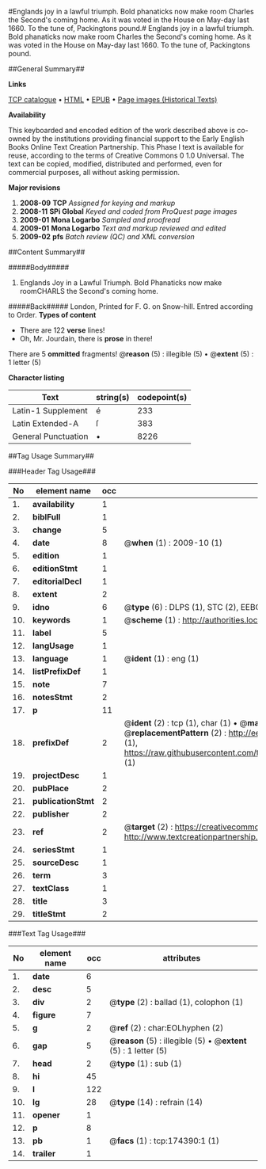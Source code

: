#Englands joy in a lawful triumph. Bold phanaticks now make room Charles the Second's coming home. As it was voted in the House on May-day last 1660. To the tune of, Packingtons pound.#
Englands joy in a lawful triumph. Bold phanaticks now make room Charles the Second's coming home. As it was voted in the House on May-day last 1660. To the tune of, Packingtons pound.

##General Summary##

**Links**

[TCP catalogue](http://www.ota.ox.ac.uk/tcp/)  • 
[HTML](http://tei.it.ox.ac.uk/tcp/Texts-HTML/free/B03/B03099.html)  • 
[EPUB](http://tei.it.ox.ac.uk/tcp/Texts-EPUB/free/B03/B03099.epub) • 
[Page images (Historical Texts)](https://data.historicaltexts.jisc.ac.uk/view?pubId=eebo-47012421e&pageId=eebo-47012421e-174390-1)

**Availability**

This keyboarded and encoded edition of the
	       work described above is co-owned by the institutions
	       providing financial support to the Early English Books
	       Online Text Creation Partnership. This Phase I text is
	       available for reuse, according to the terms of Creative
	       Commons 0 1.0 Universal. The text can be copied,
	       modified, distributed and performed, even for
	       commercial purposes, all without asking permission.

**Major revisions**

1. __2008-09__ __TCP__ *Assigned for keying and markup*
1. __2008-11__ __SPi Global__ *Keyed and coded from ProQuest page images*
1. __2009-01__ __Mona Logarbo__ *Sampled and proofread*
1. __2009-01__ __Mona Logarbo__ *Text and markup reviewed and edited*
1. __2009-02__ __pfs__ *Batch review (QC) and XML conversion*

##Content Summary##

#####Body#####

1. Englands Joy in a Lawful Triumph.
Bold Phanaticks now make roomCHARLS the Second's coming home.

#####Back#####
London, Printed for F. G. on Snow-hill. Entred according to Order.
**Types of content**

  * There are 122 **verse** lines!
  * Oh, Mr. Jourdain, there is **prose** in there!

There are 5 **ommitted** fragments! 
 @__reason__ (5) : illegible (5)  •  @__extent__ (5) : 1 letter (5)

**Character listing**


|Text|string(s)|codepoint(s)|
|---|---|---|
|Latin-1 Supplement|é|233|
|Latin Extended-A|ſ|383|
|General Punctuation|•|8226|

##Tag Usage Summary##

###Header Tag Usage###

|No|element name|occ|attributes|
|---|---|---|---|
|1.|__availability__|1||
|2.|__biblFull__|1||
|3.|__change__|5||
|4.|__date__|8| @__when__ (1) : 2009-10 (1)|
|5.|__edition__|1||
|6.|__editionStmt__|1||
|7.|__editorialDecl__|1||
|8.|__extent__|2||
|9.|__idno__|6| @__type__ (6) : DLPS (1), STC (2), EEBO-CITATION (1), OCLC (1), VID (1)|
|10.|__keywords__|1| @__scheme__ (1) : http://authorities.loc.gov/ (1)|
|11.|__label__|5||
|12.|__langUsage__|1||
|13.|__language__|1| @__ident__ (1) : eng (1)|
|14.|__listPrefixDef__|1||
|15.|__note__|7||
|16.|__notesStmt__|2||
|17.|__p__|11||
|18.|__prefixDef__|2| @__ident__ (2) : tcp (1), char (1)  •  @__matchPattern__ (2) : ([0-9\-]+):([0-9IVX]+) (1), (.+) (1)  •  @__replacementPattern__ (2) : http://eebo.chadwyck.com/downloadtiff?vid=$1&page=$2 (1), https://raw.githubusercontent.com/textcreationpartnership/Texts/master/tcpchars.xml#$1 (1)|
|19.|__projectDesc__|1||
|20.|__pubPlace__|2||
|21.|__publicationStmt__|2||
|22.|__publisher__|2||
|23.|__ref__|2| @__target__ (2) : https://creativecommons.org/publicdomain/zero/1.0/ (1), http://www.textcreationpartnership.org/docs/. (1)|
|24.|__seriesStmt__|1||
|25.|__sourceDesc__|1||
|26.|__term__|3||
|27.|__textClass__|1||
|28.|__title__|3||
|29.|__titleStmt__|2||


###Text Tag Usage###

|No|element name|occ|attributes|
|---|---|---|---|
|1.|__date__|6||
|2.|__desc__|5||
|3.|__div__|2| @__type__ (2) : ballad (1), colophon (1)|
|4.|__figure__|7||
|5.|__g__|2| @__ref__ (2) : char:EOLhyphen (2)|
|6.|__gap__|5| @__reason__ (5) : illegible (5)  •  @__extent__ (5) : 1 letter (5)|
|7.|__head__|2| @__type__ (1) : sub (1)|
|8.|__hi__|45||
|9.|__l__|122||
|10.|__lg__|28| @__type__ (14) : refrain (14)|
|11.|__opener__|1||
|12.|__p__|8||
|13.|__pb__|1| @__facs__ (1) : tcp:174390:1 (1)|
|14.|__trailer__|1||
